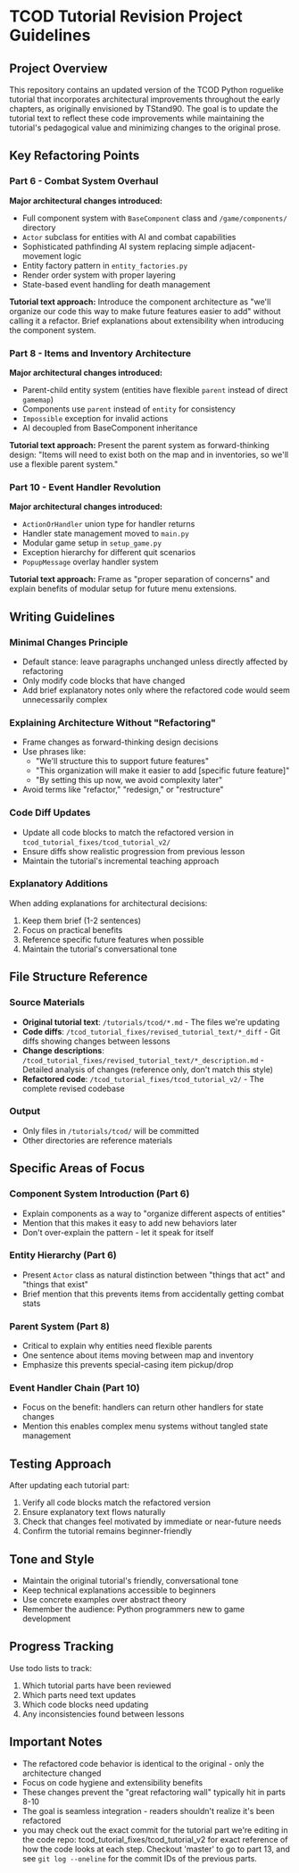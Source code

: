 # TCOD Tutorial Revision Project Guidelines

## Project Overview
This repository contains an updated version of the TCOD Python roguelike tutorial that incorporates architectural improvements throughout the early chapters, as originally envisioned by TStand90. The goal is to update the tutorial text to reflect these code improvements while maintaining the tutorial's pedagogical value and minimizing changes to the original prose.

## Key Refactoring Points

### Part 6 - Combat System Overhaul
**Major architectural changes introduced:**
- Full component system with `BaseComponent` class and `/game/components/` directory
- `Actor` subclass for entities with AI and combat capabilities  
- Sophisticated pathfinding AI system replacing simple adjacent-movement logic
- Entity factory pattern in `entity_factories.py`
- Render order system with proper layering
- State-based event handling for death management

**Tutorial text approach:** Introduce the component architecture as "we'll organize our code this way to make future features easier to add" without calling it a refactor. Brief explanations about extensibility when introducing the component system.

### Part 8 - Items and Inventory Architecture
**Major architectural changes introduced:**
- Parent-child entity system (entities have flexible `parent` instead of direct `gamemap`)
- Components use `parent` instead of `entity` for consistency
- `Impossible` exception for invalid actions
- AI decoupled from BaseComponent inheritance

**Tutorial text approach:** Present the parent system as forward-thinking design: "Items will need to exist both on the map and in inventories, so we'll use a flexible parent system."

### Part 10 - Event Handler Revolution
**Major architectural changes introduced:**
- `ActionOrHandler` union type for handler returns
- Handler state management moved to `main.py`
- Modular game setup in `setup_game.py`
- Exception hierarchy for different quit scenarios
- `PopupMessage` overlay handler system

**Tutorial text approach:** Frame as "proper separation of concerns" and explain benefits of modular setup for future menu extensions.

## Writing Guidelines

### Minimal Changes Principle
- Default stance: leave paragraphs unchanged unless directly affected by refactoring
- Only modify code blocks that have changed
- Add brief explanatory notes only where the refactored code would seem unnecessarily complex

### Explaining Architecture Without "Refactoring"
- Frame changes as forward-thinking design decisions
- Use phrases like:
  - "We'll structure this to support future features"
  - "This organization will make it easier to add [specific future feature]"
  - "By setting this up now, we avoid complexity later"
- Avoid terms like "refactor," "redesign," or "restructure"

### Code Diff Updates
- Update all code blocks to match the refactored version in `tcod_tutorial_fixes/tcod_tutorial_v2/`
- Ensure diffs show realistic progression from previous lesson
- Maintain the tutorial's incremental teaching approach

### Explanatory Additions
When adding explanations for architectural decisions:
1. Keep them brief (1-2 sentences)
2. Focus on practical benefits
3. Reference specific future features when possible
4. Maintain the tutorial's conversational tone

## File Structure Reference

### Source Materials
- **Original tutorial text**: `/tutorials/tcod/*.md` - The files we're updating
- **Code diffs**: `/tcod_tutorial_fixes/revised_tutorial_text/*_diff` - Git diffs showing changes between lessons
- **Change descriptions**: `/tcod_tutorial_fixes/revised_tutorial_text/*_description.md` - Detailed analysis of changes (reference only, don't match this style)
- **Refactored code**: `/tcod_tutorial_fixes/tcod_tutorial_v2/` - The complete revised codebase

### Output
- Only files in `/tutorials/tcod/` will be committed
- Other directories are reference materials

## Specific Areas of Focus

### Component System Introduction (Part 6)
- Explain components as a way to "organize different aspects of entities"
- Mention that this makes it easy to add new behaviors later
- Don't over-explain the pattern - let it speak for itself

### Entity Hierarchy (Part 6)
- Present `Actor` class as natural distinction between "things that act" and "things that exist"
- Brief mention that this prevents items from accidentally getting combat stats

### Parent System (Part 8)
- Critical to explain why entities need flexible parents
- One sentence about items moving between map and inventory
- Emphasize this prevents special-casing item pickup/drop

### Event Handler Chain (Part 10)
- Focus on the benefit: handlers can return other handlers for state changes
- Mention this enables complex menu systems without tangled state management

## Testing Approach
After updating each tutorial part:
1. Verify all code blocks match the refactored version
2. Ensure explanatory text flows naturally
3. Check that changes feel motivated by immediate or near-future needs
4. Confirm the tutorial remains beginner-friendly

## Tone and Style
- Maintain the original tutorial's friendly, conversational tone
- Keep technical explanations accessible to beginners
- Use concrete examples over abstract theory
- Remember the audience: Python programmers new to game development

## Progress Tracking
Use todo lists to track:
1. Which tutorial parts have been reviewed
2. Which parts need text updates
3. Which code blocks need updating
4. Any inconsistencies found between lessons

## Important Notes
- The refactored code behavior is identical to the original - only the architecture changed
- Focus on code hygiene and extensibility benefits
- These changes prevent the "great refactoring wall" typically hit in parts 8-10
- The goal is seamless integration - readers shouldn't realize it's been refactored
- you may check out the exact commit for the tutorial part we're editing in the code repo: tcod_tutorial_fixes/tcod_tutorial_v2 for exact reference of how the code looks at each step. Checkout 'master' to go to part 13, and see `git log --oneline` for the commit IDs of the previous parts.